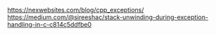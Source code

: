 

https://nexwebsites.com/blog/cpp_exceptions/
https://medium.com/@sireeshac/stack-unwinding-during-exception-handling-in-c-c814c5ddfbe0
